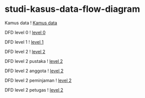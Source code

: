 # studi-kasus-data-flow-diagram


  Kamus data 
 ! [Kamus data](img/KAMUS%20DATA.jpg)

  DFD level 0
 ! [level 0](img/level0.jpeg)

  DFD level 1
 ! [level 1](img/dfd%20l-1.svg)

  DFD level 2
 ! [level 2](img/dfd%20level%202.jpg)

  DFD level 2 pustaka
 ! [level 2](img/dfd%20lv2%20pustaka.jpeg)

  DFD level 2 anggota
 ! [level 2](img/MengelolaAnggota%20(1).jpg)

  DFD level 2 peminjaman 
 ! [level 2](img/dfd%20l-2%20peminjaman.jpg)

  DFD level 2 petugas
 ! [level 2](img/level2-mengelolapetugas%20(1).jpg)
